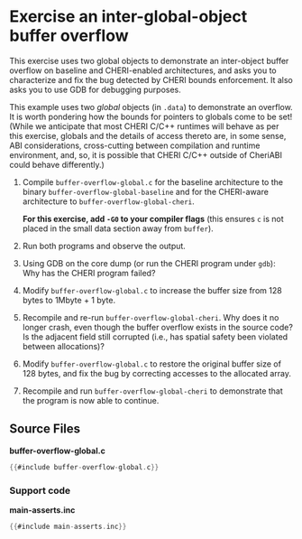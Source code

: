 # Exercise an inter-global-object buffer overflow

This exercise uses two global objects to demonstrate an inter-object buffer
overflow on baseline and CHERI-enabled architectures, and asks you to
characterize and fix the bug detected by CHERI bounds enforcement.  It also asks
you to use GDB for debugging purposes.

This example uses two *global* objects (in `.data`) to demonstrate an overflow.
It is worth pondering how the bounds for pointers to globals come to be set!
(While we anticipate that most CHERI C/C++ runtimes will behave as per this
exercise, globals and the details of access thereto are, in some sense, ABI
considerations, cross-cutting between compilation and runtime environment, and,
so, it is possible that CHERI C/C++ outside of CheriABI could behave
differently.)

1. Compile `buffer-overflow-global.c` for the baseline architecture to
   the binary `buffer-overflow-global-baseline` and for the CHERI-aware
   architecture to `buffer-overflow-global-cheri`.

   **For this exercise, add `-G0` to your
   compiler flags** (this ensures `c` is not placed in the small data section
   away from `buffer`).

2. Run both programs and observe the output.

3. Using GDB on the core dump (or run the CHERI program under `gdb`):
   Why has the CHERI program failed?

4. Modify `buffer-overflow-global.c` to increase the buffer size from 128 bytes
   to 1Mbyte + 1 byte.

5. Recompile and re-run `buffer-overflow-global-cheri`. Why does it no longer
   crash, even though the buffer overflow exists in the source code? Is
   the adjacent field still corrupted (i.e., has spatial safety been
   violated between allocations)?

6. Modify `buffer-overflow-global.c` to restore the original buffer size of 128
   bytes, and fix the bug by correcting accesses to the allocated array.

7. Recompile and run `buffer-overflow-global-cheri` to demonstrate that the
   program is now able to continue.

## Source Files

**buffer-overflow-global.c**
```C
{{#include buffer-overflow-global.c}}
```

### Support code

**main-asserts.inc**
```C
{{#include main-asserts.inc}}
```

